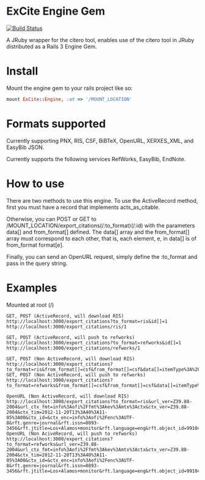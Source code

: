 ExCite Engine Gem
======================
[![Build Status](https://secure.travis-ci.org/NYULibraries/ex_cite.png)](http://travis-ci.org/NYULibraries/ex_cite)


A JRuby wrapper for the citero tool, enables use of the citero tool in JRuby distributed as a Rails 3 Engine Gem.

Install
==========

Mount the engine gem to your rails project like so:

```ruby
mount ExCite::Engine, :at => '/MOUNT_LOCATION'
```

Formats supported
========
Currently supporting PNX, RIS, CSF, BiBTeX, OpenURL, XERXES_XML, and EasyBib JSON.

Currently supports the following services RefWorks, EasyBib, EndNote.


How to use
========

There are two methods to use this engine. To use the ActiveRecord method, first you must have a record that implements acts\_as\_citable.  

Otherwise, you can POST or GET to /MOUNT\_LOCATION/export_citations(/:to_format)(/:id) with the parameters data[] and from\_format[] defined.
The data[] array and the from\_format[] array must correspond to each other, that is, each element, e, in data[] is of from\_format format[e].

Finally, you can send an OpenURL request, simply define the :to_format and pass in the query string.


Examples
========

Mounted at root (/)

    GET, POST (ActiveRecord, will download RIS)
    http://localhost:3000/export_citations?to_format=ris&id[]=1
    http://localhost:3000/export_citations/ris/1

    GET, POST (ActiveRecord, will push to refworks)
    http://localhost:3000/export_citations?to_format=refworks&id[]=1
    http://localhost:3000/export_citations/refworks/1

    GET, POST (Non ActiveRecord, will download RIS)
    http://localhost:3000/export_citations?to_format=ris&from_format[]=csf&from_format[]=csf&data[]=itemType%3A%20book&data[]=itemType%3A%20journalArticle
    GET, POST (Non ActiveRecord, will push to refworks)
    http://localhost:3000/export_citations?to_format=refworks&from_format[]=csf&from_format[]=csf&data[]=itemType%3A%20book&data[]=itemType%3A%20journalArticle

    OpenURL (Non ActiveRecord, will download RIS)
    http://localhost:3000/export_citations?to_format=ris&url_ver=Z39.88-2004&url_ctx_fmt=info%3Aofi%2Ffmt%3Akev%3Amtx%3Actx&ctx_ver=Z39.88-2004&ctx_tim=2012-11-20T13%3A40%3A11-05%3A00&ctx_id=&ctx_enc=info%3Aofi%2Fenc%3AUTF-8&rft.genre=journal&rft.issn=0893-3456&rft.jtitle=Los+Alamos+monitor&rft.language=eng&rft.object_id=991042747005504&rft.object_type=JOURNAL&rft.page=1&rft.place=Los+Alamos%2C+N.M.&rft.pub=%5BH.+Markley+McMahon%5D&rft.stitle=ALAMOS+MONITOR+%28LOS+ALAMOS%2C+NM%29&rft.title=Los+Alamos+monitor&rft_val_fmt=info%3Aofi%2Ffmt%3Akev%3Amtx%3Ajournal&rft_id=L&req.ip=127.0.0.1
    OpenURL (Non AciveRecord, will push to refworks)
    http://localhost:3000/export_citations?to_format=refworks&url_ver=Z39.88-2004&url_ctx_fmt=info%3Aofi%2Ffmt%3Akev%3Amtx%3Actx&ctx_ver=Z39.88-2004&ctx_tim=2012-11-20T13%3A40%3A11-05%3A00&ctx_id=&ctx_enc=info%3Aofi%2Fenc%3AUTF-8&rft.genre=journal&rft.issn=0893-3456&rft.jtitle=Los+Alamos+monitor&rft.language=eng&rft.object_id=991042747005504&rft.object_type=JOURNAL&rft.page=1&rft.place=Los+Alamos%2C+N.M.&rft.pub=%5BH.+Markley+McMahon%5D&rft.stitle=ALAMOS+MONITOR+%28LOS+ALAMOS%2C+NM%29&rft.title=Los+Alamos+monitor&rft_val_fmt=info%3Aofi%2Ffmt%3Akev%3Amtx%3Ajournal&rft_id=L&req.ip=127.0.0.1
